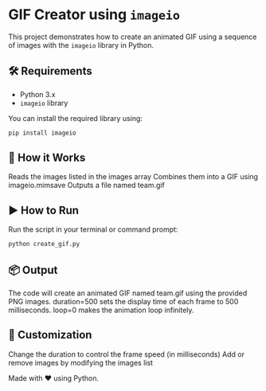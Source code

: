 # GIF Creator using `imageio`

This project demonstrates how to create an animated GIF using a sequence of images with the `imageio` library in Python.

## 🛠️ Requirements

- Python 3.x
- `imageio` library

You can install the required library using:
```bash
pip install imageio
```
## 🧠 How it Works
Reads the images listed in the images array
Combines them into a GIF using imageio.mimsave
Outputs a file named team.gif

## ▶️ How to Run
Run the script in your terminal or command prompt:
```bash
python create_gif.py
```

## 📦 Output
The code will create an animated GIF named team.gif using the provided PNG images.
duration=500 sets the display time of each frame to 500 milliseconds.
loop=0 makes the animation loop infinitely.

## 🔁 Customization
Change the duration to control the frame speed (in milliseconds)
Add or remove images by modifying the images list

Made with ❤️ using Python.